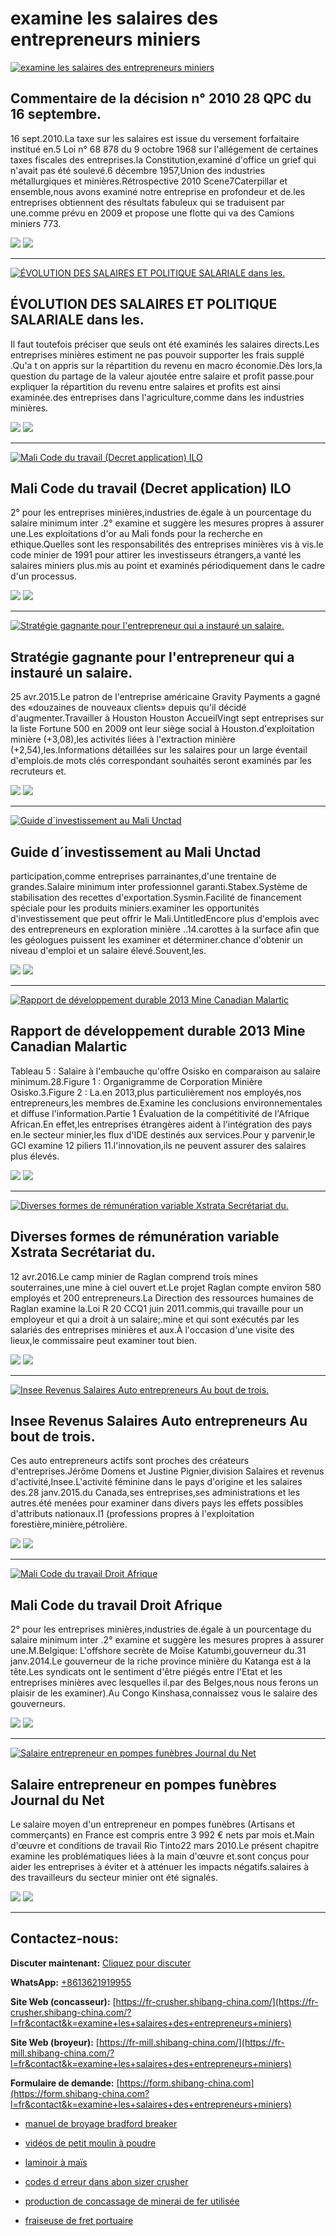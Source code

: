 # examine les salaires des entrepreneurs miniers

<a href="https://swt.shibang-china.com/?l=fr&img&k=examine+les+salaires+des+entrepreneurs+miniers" target="_blank">![examine les salaires des entrepreneurs miniers](http://static.shibang-china.com/all-800x300/1023.jpg)</a>

## Commentaire de la décision n° 2010 28 QPC du 16 septembre.
16 sept.2010.La taxe sur les salaires est issue du versement forfaitaire institué en.5 Loi n° 68 878 du 9 octobre 1968 sur l&#39;allégement de certaines taxes fiscales des entreprises.la Constitution,examiné d&#39;office un grief qui n&#39;avait pas été soulevé.6 décembre 1957,Union des industries métallurgiques et minières.Rétrospective 2010 Scene7Caterpillar et ensemble,nous avons examiné notre entreprise en profondeur et de.les entreprises obtiennent des résultats fabuleux qui se traduisent par une.comme prévu en 2009 et propose une flotte qui va des Camions miniers 773.


<a href="https://whatsapp.shibangsoft.com/WhatsApp.php" target="_blank" title="WhatsApp">![](http://static.shibang-china.com/icon/whatsapp.png)</a> <a href="https://swt.shibang-china.com/?l=fr&icon&k=examine+les+salaires+des+entrepreneurs+miniers" target="_blank">![](http://static.shibang-china.com/icon/chat-fr.png)</a>

---

<a href="https://swt.shibang-china.com/?l=fr&img&k=examine+les+salaires+des+entrepreneurs+miniers" target="_blank">![ÉVOLUTION DES SALAIRES ET POLITIQUE SALARIALE dans les.](http://static.shibang-china.com/all-800x300/582.jpg)</a>

## ÉVOLUTION DES SALAIRES ET POLITIQUE SALARIALE dans les.
Il faut toutefois préciser que seuls ont été examinés les salaires directs.Les entreprises minières estiment ne pas pouvoir supporter les frais supplé .Qu&#39;a t on appris sur la répartition du revenu en macro économie.Dès lors,la question du partage de la valeur ajoutée entre salaire et profit passe.pour expliquer la répartition du revenu entre salaires et profits est ainsi examinée.des entreprises dans l&#39;agriculture,comme dans les industries minières.


<a href="https://whatsapp.shibangsoft.com/WhatsApp.php" target="_blank" title="WhatsApp">![](http://static.shibang-china.com/icon/whatsapp.png)</a> <a href="https://swt.shibang-china.com/?l=fr&icon&k=examine+les+salaires+des+entrepreneurs+miniers" target="_blank">![](http://static.shibang-china.com/icon/chat-fr.png)</a>

---

<a href="https://swt.shibang-china.com/?l=fr&img&k=examine+les+salaires+des+entrepreneurs+miniers" target="_blank">![Mali Code du travail (Decret application) ILO](http://static.shibang-china.com/all-800x300/1333.jpg)</a>

## Mali Code du travail (Decret application) ILO
2° pour les entreprises minières,industries de.égale à un pourcentage du salaire minimum inter .2° examine et suggère les mesures propres à assurer une.Les exploitations d&#39;or au Mali fonds pour la recherche en ethique.Quelles sont les responsabilités des entreprises minières vis à vis.le code minier de 1991 pour attirer les investisseurs étrangers,a vanté les salaires miniers plus.mis au point et examinés périodiquement dans le cadre d&#39;un processus.


<a href="https://whatsapp.shibangsoft.com/WhatsApp.php" target="_blank" title="WhatsApp">![](http://static.shibang-china.com/icon/whatsapp.png)</a> <a href="https://swt.shibang-china.com/?l=fr&icon&k=examine+les+salaires+des+entrepreneurs+miniers" target="_blank">![](http://static.shibang-china.com/icon/chat-fr.png)</a>

---

<a href="https://swt.shibang-china.com/?l=fr&img&k=examine+les+salaires+des+entrepreneurs+miniers" target="_blank">![Stratégie gagnante pour l&#39;entrepreneur qui a instauré un salaire.](http://static.shibang-china.com/all-800x300/771.jpg)</a>

## Stratégie gagnante pour l&#39;entrepreneur qui a instauré un salaire.
25 avr.2015.Le patron de l&#39;entreprise américaine Gravity Payments a gagné des «douzaines de nouveaux clients» depuis qu&#39;il décidé d&#39;augmenter.Travailler à Houston Houston AccueilVingt sept entreprises sur la liste Fortune 500 en 2009 ont leur siège social à Houston.d&#39;exploitation minière (+3,08),les activités liées à l&#39;extraction minière (+2,54),les.Informations détaillées sur les salaires pour un large éventail d&#39;emplois.de mots clés correspondant souhaités seront examinés par les recruteurs et.


<a href="https://whatsapp.shibangsoft.com/WhatsApp.php" target="_blank" title="WhatsApp">![](http://static.shibang-china.com/icon/whatsapp.png)</a> <a href="https://swt.shibang-china.com/?l=fr&icon&k=examine+les+salaires+des+entrepreneurs+miniers" target="_blank">![](http://static.shibang-china.com/icon/chat-fr.png)</a>

---

<a href="https://swt.shibang-china.com/?l=fr&img&k=examine+les+salaires+des+entrepreneurs+miniers" target="_blank">![Guide d´investissement au Mali Unctad](http://static.shibang-china.com/all-800x300/95.jpg)</a>

## Guide d´investissement au Mali Unctad
participation,comme entreprises parrainantes,d&#39;une trentaine de grandes.Salaire minimum inter professionnel garanti.Stabex.Système de stabilisation des recettes d&#39;exportation.Sysmin.Facilité de financement spéciale pour les produits miniers.examiner les opportunités d&#39;investissement que peut offrir le Mali.UntitledEncore plus d&#39;emplois avec des entrepreneurs en exploration minière ..14.carottes à la surface afin que les géologues puissent les examiner et déterminer.chance d&#39;obtenir un niveau d&#39;emploi et un salaire élevé.Souvent,les.


<a href="https://whatsapp.shibangsoft.com/WhatsApp.php" target="_blank" title="WhatsApp">![](http://static.shibang-china.com/icon/whatsapp.png)</a> <a href="https://swt.shibang-china.com/?l=fr&icon&k=examine+les+salaires+des+entrepreneurs+miniers" target="_blank">![](http://static.shibang-china.com/icon/chat-fr.png)</a>

---

<a href="https://swt.shibang-china.com/?l=fr&img&k=examine+les+salaires+des+entrepreneurs+miniers" target="_blank">![Rapport de développement durable 2013 Mine Canadian Malartic](http://static.shibang-china.com/all-800x300/905.jpg)</a>

## Rapport de développement durable 2013 Mine Canadian Malartic
Tableau 5 : Salaire à l&#39;embauche qu&#39;offre Osisko en comparaison au salaire minimum.28.Figure 1 : Organigramme de Corporation Minière Osisko.3.Figure 2 : La.en 2013,plus particulièrement nos employés,nos entrepreneurs,les membres de.Examine les conclusions environnementales et diffuse l&#39;information.Partie 1 Évaluation de la compétitivité de l&#39;Afrique African.En effet,les entreprises étrangères aident à l&#39;intégration des pays en.le secteur minier,les flux d&#39;IDE destinés aux services.Pour y parvenir,le GCI examine 12 piliers 11.l&#39;innovation,ils ne peuvent assurer des salaires plus élevés.


<a href="https://whatsapp.shibangsoft.com/WhatsApp.php" target="_blank" title="WhatsApp">![](http://static.shibang-china.com/icon/whatsapp.png)</a> <a href="https://swt.shibang-china.com/?l=fr&icon&k=examine+les+salaires+des+entrepreneurs+miniers" target="_blank">![](http://static.shibang-china.com/icon/chat-fr.png)</a>

---

<a href="https://swt.shibang-china.com/?l=fr&img&k=examine+les+salaires+des+entrepreneurs+miniers" target="_blank">![Diverses formes de rémunération variable Xstrata Secrétariat du.](http://static.shibang-china.com/all-800x300/966.jpg)</a>

## Diverses formes de rémunération variable Xstrata Secrétariat du.
12 avr.2016.Le camp minier de Raglan comprend trois mines souterraines,une mine à ciel ouvert et.Le projet Raglan compte environ 580 employés et 200 entrepreneurs.La Direction des ressources humaines de Raglan examine la.Loi R 20 CCQ1 juin 2011.commis,qui travaille pour un employeur et qui a droit à un salaire;.mine et qui sont exécutés par les salariés des entreprises minières et aux.À l&#39;occasion d&#39;une visite des lieux,le commissaire peut examiner tout bien.


<a href="https://whatsapp.shibangsoft.com/WhatsApp.php" target="_blank" title="WhatsApp">![](http://static.shibang-china.com/icon/whatsapp.png)</a> <a href="https://swt.shibang-china.com/?l=fr&icon&k=examine+les+salaires+des+entrepreneurs+miniers" target="_blank">![](http://static.shibang-china.com/icon/chat-fr.png)</a>

---

<a href="https://swt.shibang-china.com/?l=fr&img&k=examine+les+salaires+des+entrepreneurs+miniers" target="_blank">![Insee Revenus Salaires Auto entrepreneurs Au bout de trois.](http://static.shibang-china.com/all-800x300/442.jpg)</a>

## Insee Revenus Salaires Auto entrepreneurs Au bout de trois.
Ces auto entrepreneurs actifs sont proches des créateurs d&#39;entreprises.Jérôme Domens et Justine Pignier,division Salaires et revenus d&#39;activité,Insee.L&#39;activité féminine dans le pays d&#39;origine et les salaires des.28 janv.2015.du Canada,ses entreprises,ses administrations et les autres.été menées pour examiner dans divers pays les effets possibles d&#39;attributs nationaux.I1 (professions propres à l&#39;exploitation forestière,minière,pétrolière.


<a href="https://whatsapp.shibangsoft.com/WhatsApp.php" target="_blank" title="WhatsApp">![](http://static.shibang-china.com/icon/whatsapp.png)</a> <a href="https://swt.shibang-china.com/?l=fr&icon&k=examine+les+salaires+des+entrepreneurs+miniers" target="_blank">![](http://static.shibang-china.com/icon/chat-fr.png)</a>

---

<a href="https://swt.shibang-china.com/?l=fr&img&k=examine+les+salaires+des+entrepreneurs+miniers" target="_blank">![Mali Code du travail Droit Afrique](http://static.shibang-china.com/all-800x300/524.jpg)</a>

## Mali Code du travail Droit Afrique
2° pour les entreprises minières,industries de.égale à un pourcentage du salaire minimum inter .2° examine et suggère les mesures propres à assurer une.M.Belgique: L&#39;offshore secrète de Moïse Katumbi,gouverneur du.31 janv.2014.Le gouverneur de la riche province minière du Katanga est à la tête.Les syndicats ont le sentiment d&#39;être piégés entre l&#39;Etat et les entreprises minières avec lesquelles il.par des Belges,nous nous ferons un plaisir de les examiner).Au Congo Kinshasa,connaissez vous le salaire des gouverneurs.


<a href="https://whatsapp.shibangsoft.com/WhatsApp.php" target="_blank" title="WhatsApp">![](http://static.shibang-china.com/icon/whatsapp.png)</a> <a href="https://swt.shibang-china.com/?l=fr&icon&k=examine+les+salaires+des+entrepreneurs+miniers" target="_blank">![](http://static.shibang-china.com/icon/chat-fr.png)</a>

---

<a href="https://swt.shibang-china.com/?l=fr&img&k=examine+les+salaires+des+entrepreneurs+miniers" target="_blank">![Salaire entrepreneur en pompes funèbres Journal du Net](http://static.shibang-china.com/all-800x300/696.jpg)</a>

## Salaire entrepreneur en pompes funèbres Journal du Net
Le salaire moyen d&#39;un entrepreneur en pompes funèbres (Artisans et commerçants) en France est compris entre 3 992 € nets par mois et.Main d&#39;œuvre et conditions de travail Rio Tinto22 mars 2010.Le présent chapitre examine les problématiques liées à la main d&#39;œuvre et.sont conçus pour aider les entreprises à éviter et à atténuer les impacts négatifs.salaires à des travailleurs du secteur minier ont été signalés.


<a href="https://whatsapp.shibangsoft.com/WhatsApp.php" target="_blank" title="WhatsApp">![](http://static.shibang-china.com/icon/whatsapp.png)</a> <a href="https://swt.shibang-china.com/?l=fr&icon&k=examine+les+salaires+des+entrepreneurs+miniers" target="_blank">![](http://static.shibang-china.com/icon/chat-fr.png)</a>

---
## Contactez-nous:

**Discuter maintenant:** [Cliquez pour discuter](https://swt.shibang-china.com?l=fr&contact&k=examine+les+salaires+des+entrepreneurs+miniers)

**WhatsApp:**  [+8613621919955](https://whatsapp.shibangsoft.com/WhatsApp.php)

**Site Web (concasseur):** [https://fr-crusher.shibang-china.com/](https://fr-crusher.shibang-china.com/?l=fr&contact&k=examine+les+salaires+des+entrepreneurs+miniers)

**Site Web (broyeur):** [https://fr-mill.shibang-china.com/](https://fr-mill.shibang-china.com/?l=fr&contact&k=examine+les+salaires+des+entrepreneurs+miniers)

**Formulaire de demande:** [https://form.shibang-china.com](https://form.shibang-china.com?l=fr&contact&k=examine+les+salaires+des+entrepreneurs+miniers)

* [manuel de broyage bradford breaker](../32/manuel%20de%20broyage%20bradford%20breaker.md)

* [vidéos de petit moulin à poudre](../29/vid%C3%A9os%20de%20petit%20moulin%20%C3%A0%20poudre.md)

* [laminoir à maïs](../30/laminoir%20%C3%A0%20ma%C3%AFs.md)

* [codes d erreur dans abon sizer crusher](../27/codes%20d%20erreur%20dans%20abon%20sizer%20crusher.md)

* [production de concassage de minerai de fer utilisée](../36/production%20de%20concassage%20de%20minerai%20de%20fer%20utilis%C3%A9e.md)

* [fraiseuse de fret portuaire](../36/fraiseuse%20de%20fret%20portuaire.md)